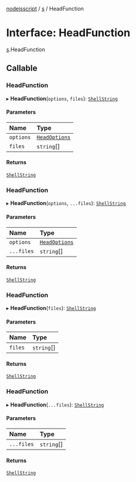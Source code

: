 [nodejsscript](../README.md) / [s](../modules/s.md) / HeadFunction

# Interface: HeadFunction

[s](../modules/s.md).HeadFunction

## Callable

### HeadFunction

▸ **HeadFunction**(`options`, `files`): [`ShellString`](../modules/s.md#shellstring)

#### Parameters

| Name | Type |
| :------ | :------ |
| `options` | [`HeadOptions`](s.HeadOptions.md) |
| `files` | `string`[] |

#### Returns

[`ShellString`](../modules/s.md#shellstring)

### HeadFunction

▸ **HeadFunction**(`options`, `...files`): [`ShellString`](../modules/s.md#shellstring)

#### Parameters

| Name | Type |
| :------ | :------ |
| `options` | [`HeadOptions`](s.HeadOptions.md) |
| `...files` | `string`[] |

#### Returns

[`ShellString`](../modules/s.md#shellstring)

### HeadFunction

▸ **HeadFunction**(`files`): [`ShellString`](../modules/s.md#shellstring)

#### Parameters

| Name | Type |
| :------ | :------ |
| `files` | `string`[] |

#### Returns

[`ShellString`](../modules/s.md#shellstring)

### HeadFunction

▸ **HeadFunction**(`...files`): [`ShellString`](../modules/s.md#shellstring)

#### Parameters

| Name | Type |
| :------ | :------ |
| `...files` | `string`[] |

#### Returns

[`ShellString`](../modules/s.md#shellstring)
